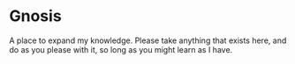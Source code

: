 Gnosis
======

A place to expand my knowledge. Please take anything that exists here, and do as you please with it, so long as you might learn as I have. 
